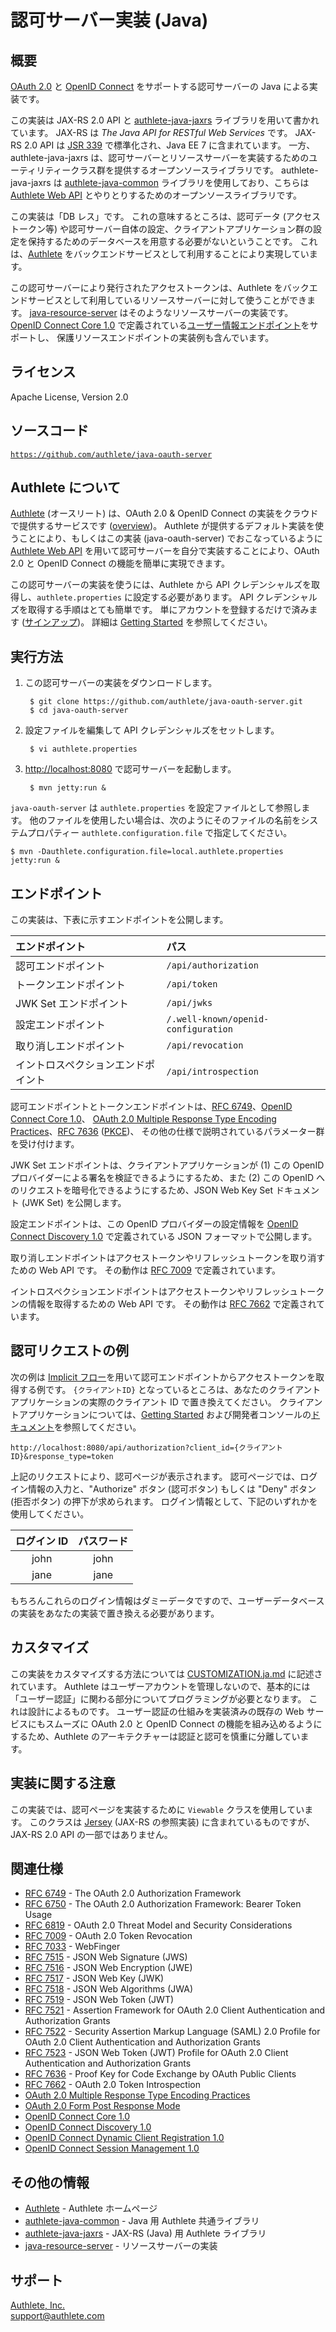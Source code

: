 認可サーバー実装 (Java)
=======================

概要
----

[OAuth 2.0][1] と [OpenID Connect][2] をサポートする認可サーバーの Java による実装です。

この実装は JAX-RS 2.0 API と [authlete-java-jaxrs][3] ライブラリを用いて書かれています。
JAX-RS は _The Java API for RESTful Web Services_ です。 JAX-RS 2.0 API は
[JSR 339][4] で標準化され、Java EE 7 に含まれています。 一方、authlete-java-jaxrs
は、認可サーバーとリソースサーバーを実装するためのユーティリティークラス群を提供するオープンソースライブラリです。
authlete-java-jaxrs は [authlete-java-common][5] ライブラリを使用しており、こちらは
[Authlete Web API][6] とやりとりするためのオープンソースライブラリです。

この実装は「DB レス」です。 これの意味するところは、認可データ (アクセストークン等)
や認可サーバー自体の設定、クライアントアプリケーション群の設定を保持するためのデータベースを用意する必要がないということです。
これは、[Authlete][7] をバックエンドサービスとして利用することにより実現しています。

この認可サーバーにより発行されたアクセストークンは、Authlete
をバックエンドサービスとして利用しているリソースサーバーに対して使うことができます。
[java-resource-server][40] はそのようなリソースサーバーの実装です。
[OpenID Connect Core 1.0][13] で定義されている[ユーザー情報エンドポイント][41]をサポートし、
保護リソースエンドポイントの実装例も含んでいます。


ライセンス
----------

  Apache License, Version 2.0


ソースコード
------------

  <code>https://github.com/authlete/java-oauth-server</code>


Authlete について
-----------------

[Authlete][7] (オースリート) は、OAuth 2.0 & OpenID Connect
の実装をクラウドで提供するサービスです ([overview][8])。 Authlete
が提供するデフォルト実装を使うことにより、もしくはこの実装 (java-oauth-server)
でおこなっているように [Authlete Web API][6]
を用いて認可サーバーを自分で実装することにより、OAuth 2.0 と OpenID Connect
の機能を簡単に実現できます。

この認可サーバーの実装を使うには、Authlete から API
クレデンシャルズを取得し、`authlete.properties` に設定する必要があります。
API クレデンシャルズを取得する手順はとても簡単です。
単にアカウントを登録するだけで済みます ([サインアップ][9])。
詳細は [Getting Started][10] を参照してください。


実行方法
--------

1. この認可サーバーの実装をダウンロードします。

        $ git clone https://github.com/authlete/java-oauth-server.git
        $ cd java-oauth-server

2. 設定ファイルを編集して API クレデンシャルズをセットします。

        $ vi authlete.properties

3. [http://localhost:8080][38] で認可サーバーを起動します。

        $ mvn jetty:run &

`java-oauth-server` は `authlete.properties` を設定ファイルとして参照します。
他のファイルを使用したい場合は、次のようにそのファイルの名前をシステムプロパティー
`authlete.configuration.file` で指定してください。

    $ mvn -Dauthlete.configuration.file=local.authlete.properties jetty:run &


エンドポイント
--------------

この実装は、下表に示すエンドポイントを公開します。

| エンドポイント         | パス                                |
|:-----------------------|:------------------------------------|
| 認可エンドポイント     | `/api/authorization`                |
| トークンエンドポイント | `/api/token`                        |
| JWK Set エンドポイント | `/api/jwks`                         |
| 設定エンドポイント     | `/.well-known/openid-configuration` |
| 取り消しエンドポイント | `/api/revocation`                   |
| イントロスペクションエンドポイント | `/api/introspection`    |

認可エンドポイントとトークンエンドポイントは、[RFC 6749][1]、[OpenID Connect Core 1.0][13]、
[OAuth 2.0 Multiple Response Type Encoding Practices][33]、[RFC 7636][14] ([PKCE][15])、
その他の仕様で説明されているパラメーター群を受け付けます。

JWK Set エンドポイントは、クライアントアプリケーションが (1) この OpenID
プロバイダーによる署名を検証できるようにするため、また (2) この OpenID
へのリクエストを暗号化できるようにするため、JSON Web Key Set ドキュメント
(JWK Set) を公開します。

設定エンドポイントは、この OpenID プロバイダーの設定情報を
[OpenID Connect Discovery 1.0][35] で定義されている JSON フォーマットで公開します。

取り消しエンドポイントはアクセストークンやリフレッシュトークンを取り消すための
Web API です。 その動作は [RFC 7009][21] で定義されています。

イントロスペクションエンドポイントはアクセストークンやリフレッシュトークンの情報を取得するための
Web API です。 その動作は [RFC 7662][32] で定義されています。


認可リクエストの例
------------------

次の例は [Implicit フロー][16]を用いて認可エンドポイントからアクセストークンを取得する例です。
`{クライアントID}` となっているところは、あなたのクライアントアプリケーションの実際のクライアント
ID で置き換えてください。 クライアントアプリケーションについては、[Getting Started][10]
および開発者コンソールの[ドキュメント][17]を参照してください。

    http://localhost:8080/api/authorization?client_id={クライアントID}&response_type=token

上記のリクエストにより、認可ページが表示されます。
認可ページでは、ログイン情報の入力と、"Authorize" ボタン (認可ボタン) もしくは "Deny" ボタン
(拒否ボタン) の押下が求められます。 ログイン情報として、下記のいずれかを使用してください。


| ログイン ID | パスワード |
|:-----------:|:----------:|
|     john    |    john    |
|     jane    |    jane    |

もちろんこれらのログイン情報はダミーデータですので、ユーザーデータベースの実装をあなたの実装で置き換える必要があります。


カスタマイズ
------------

この実装をカスタマイズする方法については [CUSTOMIZATION.ja.md][39] に記述されています。
Authlete はユーザーアカウントを管理しないので、基本的には「ユーザー認証」に関わる部分についてプログラミングが必要となります。
これは設計によるものです。 ユーザー認証の仕組みを実装済みの既存の Web
サービスにもスムーズに OAuth 2.0 と OpenID Connect の機能を組み込めるようにするため、Authlete
のアーキテクチャーは認証と認可を慎重に分離しています。


実装に関する注意
----------------

この実装では、認可ページを実装するために `Viewable` クラスを使用しています。
このクラスは [Jersey][18] (JAX-RS の参照実装) に含まれているものですが、JAX-RS
2.0 API の一部ではありません。


関連仕様
--------

- [RFC 6749][1] - The OAuth 2.0 Authorization Framework
- [RFC 6750][19] - The OAuth 2.0 Authorization Framework: Bearer Token Usage
- [RFC 6819][20] - OAuth 2.0 Threat Model and Security Considerations
- [RFC 7009][21] - OAuth 2.0 Token Revocation
- [RFC 7033][22] - WebFinger
- [RFC 7515][23] - JSON Web Signature (JWS)
- [RFC 7516][24] - JSON Web Encryption (JWE)
- [RFC 7517][25] - JSON Web Key (JWK)
- [RFC 7518][26] - JSON Web Algorithms (JWA)
- [RFC 7519][27] - JSON Web Token (JWT)
- [RFC 7521][28] - Assertion Framework for OAuth 2.0 Client Authentication and Authorization Grants
- [RFC 7522][29] - Security Assertion Markup Language (SAML) 2.0 Profile for OAuth 2.0 Client Authentication and Authorization Grants
- [RFC 7523][30] - JSON Web Token (JWT) Profile for OAuth 2.0 Client Authentication and Authorization Grants
- [RFC 7636][31] - Proof Key for Code Exchange by OAuth Public Clients
- [RFC 7662][32] - OAuth 2.0 Token Introspection
- [OAuth 2.0 Multiple Response Type Encoding Practices][33]
- [OAuth 2.0 Form Post Response Mode][34]
- [OpenID Connect Core 1.0][13]
- [OpenID Connect Discovery 1.0][35]
- [OpenID Connect Dynamic Client Registration 1.0][36]
- [OpenID Connect Session Management 1.0][37]


その他の情報
------------

- [Authlete][7] - Authlete ホームページ
- [authlete-java-common][5] - Java 用 Authlete 共通ライブラリ
- [authlete-java-jaxrs][3] - JAX-RS (Java) 用 Authlete ライブラリ
- [java-resource-server][40] - リソースサーバーの実装


サポート
--------

[Authlete, Inc.](https://www.authlete.com/)<br/>
support@authlete.com


[1]: http://tools.ietf.org/html/rfc6749
[2]: http://openid.net/connect/
[3]: https://github.com/authlete/authlete-java-jaxrs
[4]: https://jcp.org/en/jsr/detail?id=339
[5]: https://github.com/authlete/authlete-java-common
[6]: https://www.authlete.com/documents/apis
[7]: https://www.authlete.com/
[8]: https://www.authlete.com/documents/overview
[9]: https://so.authlete.com/accounts/signup
[10]: https://www.authlete.com/documents/getting_started
[11]: http://tools.ietf.org/html/rfc6749#section-3.1
[12]: http://tools.ietf.org/html/rfc6749#section-3.2
[13]: http://openid.net/specs/openid-connect-core-1_0.html
[14]: http://tools.ietf.org/html/rfc7636
[15]: https://www.authlete.com/documents/article/pkce
[16]: http://tools.ietf.org/html/rfc6749#section-4.2
[17]: https://www.authlete.com/documents/cd_console
[18]: https://jersey.java.net/
[19]: http://tools.ietf.org/html/rfc6750
[20]: http://tools.ietf.org/html/rfc6819
[21]: http://tools.ietf.org/html/rfc7009
[22]: http://tools.ietf.org/html/rfc7033
[23]: http://tools.ietf.org/html/rfc7515
[24]: http://tools.ietf.org/html/rfc7516
[25]: http://tools.ietf.org/html/rfc7517
[26]: http://tools.ietf.org/html/rfc7518
[27]: http://tools.ietf.org/html/rfc7519
[28]: http://tools.ietf.org/html/rfc7521
[29]: http://tools.ietf.org/html/rfc7522
[30]: http://tools.ietf.org/html/rfc7523
[31]: http://tools.ietf.org/html/rfc7636
[32]: http://tools.ietf.org/html/rfc7662
[33]: http://openid.net/specs/oauth-v2-multiple-response-types-1_0.html
[34]: http://openid.net/specs/oauth-v2-form-post-response-mode-1_0.html
[35]: http://openid.net/specs/openid-connect-discovery-1_0.html
[36]: http://openid.net/specs/openid-connect-registration-1_0.html
[37]: http://openid.net/specs/openid-connect-session-1_0.html
[38]: http://localhost:8080
[39]: doc/CUSTOMIZATION.ja.md
[40]: https://github.com/authlete/java-resource-server
[41]: http://openid.net/specs/openid-connect-core-1_0.html#UserInfo
